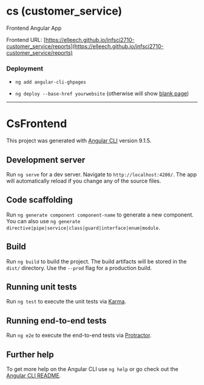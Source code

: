 # cs (customer_service)

Frontend Angular App

Frontend URL: [https://elleech.github.io/infsci2710-customer_service/reports](https://elleech.github.io/infsci2710-customer_service/reports)

### Deployment

- `ng add angular-cli-ghpages`

- `ng deploy --base-href yourwebsite` (otherwise will show [blank page](https://github.community/t/angular-website-showing-blank-on-github-pages/10852))

---

# CsFrontend

This project was generated with [Angular CLI](https://github.com/angular/angular-cli) version 9.1.5.

## Development server

Run `ng serve` for a dev server. Navigate to `http://localhost:4200/`. The app will automatically reload if you change any of the source files.

## Code scaffolding

Run `ng generate component component-name` to generate a new component. You can also use `ng generate directive|pipe|service|class|guard|interface|enum|module`.

## Build

Run `ng build` to build the project. The build artifacts will be stored in the `dist/` directory. Use the `--prod` flag for a production build.

## Running unit tests

Run `ng test` to execute the unit tests via [Karma](https://karma-runner.github.io).

## Running end-to-end tests

Run `ng e2e` to execute the end-to-end tests via [Protractor](http://www.protractortest.org/).

## Further help

To get more help on the Angular CLI use `ng help` or go check out the [Angular CLI README](https://github.com/angular/angular-cli/blob/master/README.md).
